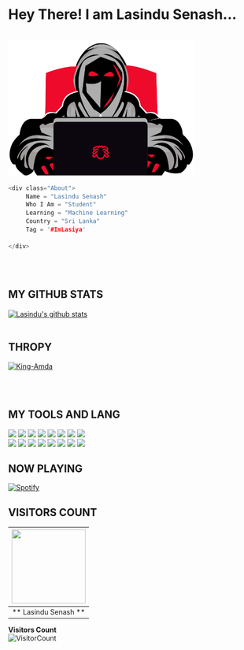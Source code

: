 # Hey There!     I am Lasindu Senash...
<br>
<img src="https://github.com/rixon-cochi/rixon-cochi/raw/main/IMG/Hack-This-SIte-Basic-9-ngr-5QXatUvRfM.gif" style="max-width:75%;">
<br>


```rust
<div class="About">
     Name = "Lasindu Senash"
     Who I Am = "Student"
     Learning = "Machine Learning"
     Country = "Sri Lanka"
     Tag = '#ImLasiya'
     
</div>
     
```
<br>

## MY GITHUB STATS <br>
 <a href="https://github.com/ImLasiya/handle-path-oz">
    <img align="center" alt=" Lasindu's github stats" src="https://github-readme-stats.vercel.app/api?username=ImLasiya&show_icons=true&theme=midnight-purple" />
  </a>
<br>
<br>
  
## THROPY
<p> <a href="https://github.com/ImLasiya"><img src="https://github-profile-trophy.vercel.app/?username=ImLasiya&no-bg=true" alt="King-Amda" /></a> </p>
<br><br>

## MY TOOLS AND LANG
<p align ="left">
<a href="https://aws.amazon.com" target="_blank"><img src="https://img.icons8.com/color/48/000000/amazon-web-services.png"/></a>
<a href="https://cloud.google.com" target="_blank"><img src="https://img.icons8.com/fluency/48/000000/google-cloud.png"/></a>
<a href="https://heroku.com" target="_blank"><img src="https://img.icons8.com/color/48/000000/heroku.png"/></a>
<a href="https://www.linux.org" target="_blank"><img src="https://img.icons8.com/color/48/000000/linux--v1.png"/></a>
<a href="https://www.mongodb.com" target="_blank"><img src="https://img.icons8.com/color/48/000000/mongodb.png"/></a>
<a href="https://redis.io" target="_blank"><img src="https://img.icons8.com/color/48/000000/redis.png"/></a>
<a href="portal.azure.com" target="_blank"><img src="https://img.icons8.com/color/48/000000/azure.png"/></a>
<a href="https://www.w3.org/html" target="_blank"><img src="https://img.icons8.com/color/48/000000/github.png"/></a>
<br>
<a href="https://www.w3.org/html" target="_blank"><img src="https://img.icons8.com/color/48/000000/html--v1.png"/></a>
<a href="https://www.python.org" target="_blank"><img src="https://img.icons8.com/color/48/000000/python--v1.png"/></a>
<a href="https://www.python.org" target="_blank"><img src="https://img.icons8.com/color/48/000000/javascript.png"/></a>
<a href="https://www.python.org" target="_blank"><img src="https://img.icons8.com/color/48/000000/golang.png"/></a>
<a href="https://www.python.org" target="_blank"><img src="https://img.icons8.com/color/48/000000/api.png"/></a>
<a href="https://www.python.org" target="_blank"><img src="https://img.icons8.com/color/48/000000/php--v1.png"/></a>
<a href="https://www.python.org" target="_blank"><img src="https://img.icons8.com/color/48/000000/vpn.png"/></a>
<a href="https://www.python.org" target="_blank"><img src="https://img.icons8.com/color/48/000000/server.png"/></a>
  
## NOW PLAYING
[![Spotify](https://novatorem.vercel.app/api/spotify)](https://spotify.com/)
     
     
## VISITORS COUNT
<!-- Your badges
You can use the website to generate badges: https://shields.io/
-->
| <a href="https://github.com/Imlasiya"><img src="https://telegra.ph/file/0ee669c1d3e0120424822.jpg" width="150px" height="150px" /></a> |
|:---------------------------------------------------------------------------------------------------------------------------------------: |
|       ** Lasindu Senash **
                                                             
                                                              
 **Visitors Count**  
![VisitorCount](https://profile-counter.glitch.me/{ImLasiya}/count.svg) 
                                                             
 
      
